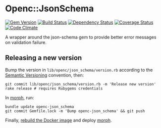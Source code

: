 # Openc::JsonSchema

[![Gem Version](https://badge.fury.io/rb/openc-json_schema.svg)](https://badge.fury.io/rb/openc-json_schema)
[![Build Status](https://secure.travis-ci.org/openc/openc-json_schema.png)](https://travis-ci.org/openc/openc-json_schema)
[![Dependency Status](https://gemnasium.com/openc/openc-json_schema.png)](https://gemnasium.com/openc/openc-json_schema)
[![Coverage Status](https://coveralls.io/repos/openc/openc-json_schema/badge.png)](https://coveralls.io/r/openc/openc-json_schema)
[![Code Climate](https://codeclimate.com/github/openc/openc-json_schema.png)](https://codeclimate.com/github/openc/openc-json_schema)

A wrapper around the json-schema gem to provide better error messages on
validation failure.

## Releasing a new version

Bump the version in `lib/openc/json_schema/version.rb` according to the [Semantic Versioning](http://semver.org/) convention, then:

    git commit lib/openc/json_schema/version.rb -m 'Release new version'
    rake release # requires Rubygems credentials

In [morph](https://github.com/sebbacon/morph), run:

    bundle update openc-json_schema
    git commit Gemfile.lock -m 'Bump openc-json_schema' && git push

Finally, [rebuild the Docker image](https://github.com/openc/morph-docker-ruby#readme) and deploy [morph](https://github.com/sebbacon/morph).
